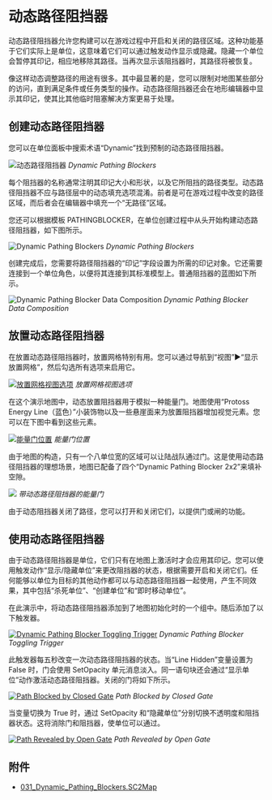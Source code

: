 # 动态路径阻挡器

动态路径阻挡器允许您构建可以在游戏过程中开启和关闭的路径区域。这种功能基于它们实际上是单位，这意味着它们可以通过触发动作显示或隐藏。隐藏一个单位会暂停其印记，相应地移除其路径。当再次显示该阻挡器时，其路径将被恢复。

像这样动态调整路径的用途有很多。其中最显著的是，您可以限制对地图某些部分的访问，直到满足条件或任务类型的操作。动态路径阻挡器还会在地形编辑器中显示其印记，使其比其他临时阻塞解决方案更易于处理。

## 创建动态路径阻挡器

您可以在单位面板中搜索术语“Dynamic”找到预制的动态路径阻挡器。

![动态路径阻挡器](./resources/031_Dynamic_Pathing_Blockers1.png)
*Dynamic Pathing Blockers*

每个阻挡器的名称通常注明其印记大小和形状，以及它所阻挡的路径类型。动态路径阻挡器不应与路径层中的动态填充选项混淆。前者是可在游戏过程中改变的路径区域，而后者会在编辑器中填充一个“无路径”区域。

您还可以根据模板 PATHINGBLOCKER，在单位创建过程中从头开始构建动态路径阻挡器，如下图所示。

![Dynamic Pathing Blockers](./resources/031_Dynamic_Pathing_Blockers2.png)
*Dynamic Pathing Blockers*

创建完成后，您需要将路径阻挡器的“印记”字段设置为所需的印记对象。它还需要连接到一个单位角色，以便将其连接到其标准模型上。普通阻挡器的蓝图如下所示。

![Dynamic Pathing Blocker Data Composition](./resources/031_Dynamic_Pathing_Blockers3.png)
*Dynamic Pathing Blocker Data Composition*

## 放置动态路径阻挡器

在放置动态路径阻挡器时，放置网格特别有用。您可以通过导航到“视图”▶︎“显示放置网格”，然后勾选所有选项来启用它。

[![放置网格视图选项](./resources/031_Dynamic_Pathing_Blockers4.png)](./resources/031_Dynamic_Pathing_Blockers4.png)
*放置网格视图选项*

在这个演示地图中，动态放置阻挡器用于模拟一种能量门。地图使用“Protoss Energy Line（蓝色）”小装饰物以及一些悬崖面来为放置阻挡器增加视觉元素。您可以在下图中看到这些元素。

[![能量门位置](./resources/031_Dynamic_Pathing_Blockers5.png)](./resources/031_Dynamic_Pathing_Blockers5.png)
*能量门位置*

由于地图的构造，只有一个八单位宽的区域可以让陆战队通过门。这是使用动态路径阻挡器的理想场景，地图已配备了四个“Dynamic Pathing Blocker 2x2”来填补空隙。

![](./resources/031_Dynamic_Pathing_Blockers6.png)
*带动态路径阻挡器的能量门*

由于动态阻挡器关闭了路径，您可以打开和关闭它们，以提供门或闸的功能。

## 使用动态路径阻挡器

由于动态路径阻挡器是单位，它们只有在地图上激活时才会应用其印记。您可以使用触发动作“显示/隐藏单位”来更改阻挡器的状态，根据需要开启和关闭它们。任何能够以单位为目标的其他动作都可以与动态路径阻挡器一起使用，产生不同效果，其中包括“杀死单位”、“创建单位”和“即时移动单位”。

在此演示中，将动态路径阻挡器添加到了地图初始化时的一个组中。随后添加了以下触发器。

[![Dynamic Pathing Blocker Toggling Trigger](./resources/031_Dynamic_Pathing_Blockers7.png)](./resources/031_Dynamic_Pathing_Blockers7.png)
*Dynamic Pathing Blocker Toggling Trigger*

此触发器每五秒改变一次动态路径阻挡器的状态。当“Line Hidden”变量设置为 False 时，门会使用 SetOpacity 单元消息淡入。同一语句块还会通过“显示单位”动作激活动态路径阻挡器。关闭的门将如下所示。

[![Path Blocked by Closed Gate](./resources/031_Dynamic_Pathing_Blockers8.png)](./resources/031_Dynamic_Pathing_Blockers8.png)
*Path Blocked by Closed Gate*

当变量切换为 True 时，通过 SetOpacity 和“隐藏单位”分别切换不透明度和阻挡器状态。这将消除门和阻挡器，使单位可以通过。

[![Path Revealed by Open Gate](./resources/031_Dynamic_Pathing_Blockers9.png)](./resources/031_Dynamic_Pathing_Blockers9.png)
*Path Revealed by Open Gate*

## 附件

* [031_Dynamic_Pathing_Blockers.SC2Map](./maps/031_Dynamic_Pathing_Blockers.SC2Map)